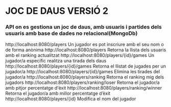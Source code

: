 # JOC DE DAUS VERSIÓ 2


### API on es gestiona un joc de daus, amb usuaris i partides dels usuaris amb base de dades no relacional(MongoDb)

http://localhost:8080/players  Un jugador es pot inscriure amb el seu nom o de forma anònima
http://localhost:8080/players  Retorna la llista dels usuaris amb el ranking actualitzat
http://localhost:8080/players/{id}/games  Un jugador/a específic realitza una tirada dels daus
http://localhost:8080/players/{id}/games  Retorna el llistat de jugades per un jugador/a
http://localhost:8080/players/{id}/games  Elimina les tirades del jugador/a
http://localhost:8080/players/ranking     Retorna el ranking mig dels jugadors
http://localhost:8080/players/ranking/loser Retorna el jugador/a amb pitjor percentatge d'èxit
http://localhost:8080/players/ranking/winner Retorna el jugador/a  amb millor percentatge d’èxit
http://localhost:8080/players/{id} Modifica el nom del jugador

